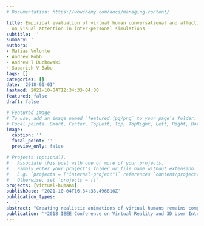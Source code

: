 ```yaml
---
# Documentation: https://wowchemy.com/docs/managing-content/

title: Empirical evaluation of virtual human conversational and affective animations
  on visual attention in inter-personal simulations
subtitle: ''
summary: ''
authors:
- Matias Volonte
- Andrew Robb
- Andrew T Duchowski
- Sabarish V Babu
tags: []
categories: []
date: '2018-01-01'
lastmod: 2021-10-04T12:34:33-04:00
featured: false
draft: false

# Featured image
# To use, add an image named `featured.jpg/png` to your page's folder.
# Focal points: Smart, Center, TopLeft, Top, TopRight, Left, Right, BottomLeft, Bottom, BottomRight.
image:
  caption: ''
  focal_point: ''
  preview_only: false

# Projects (optional).
#   Associate this post with one or more of your projects.
#   Simply enter your project's folder or file name without extension.
#   E.g. `projects = ["internal-project"]` references `content/project/deep-learning/index.md`.
#   Otherwise, set `projects = []`.
projects: [virtual-humans]
publishDate: '2021-10-04T16:34:33.496810Z'
publication_types:
- '1'
abstract: "Creating realistic animations of virtual humans remains comparatively complex and expensive. This research explores the degree to which animation fidelity affects users' gaze behavior when interacting in virtual reality training simulations that include virtual humans. Participants were randomly assigned to one of three conditions, wherein the virtual patient either: 1) was not animated; 2) played idle animations; or 3) played idle animations, looked at the participant when speaking, and lip-synced speech and facial gestures when conversing with the participant. Each participant's gaze was recorded in an inter-personal interactive patient surveillance simulation. Results suggest that conversational and passive animations elicited visual attention in a similar manner, as compared to the no animation condition. Results also suggest that when participants face critical situations in inter-personal medical simulations, visual attention towards the virtual human decreases while gaze towards goal directed activities increases."
publication: '*2018 IEEE Conference on Virtual Reality and 3D User Interfaces (VR)*'
---
```

